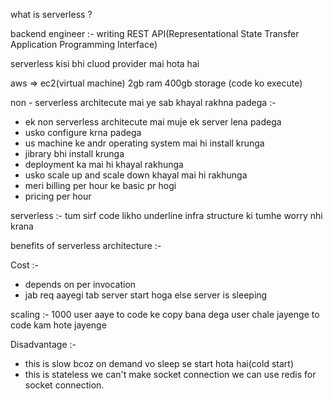 what is serverless ?

backend engineer :- writing REST API(Representational State Transfer Application Programming Interface)

serverless kisi bhi cluod provider mai hota hai

aws => ec2(virtual machine) 2gb ram 400gb storage (code ko execute)

non - serverless architecute mai ye sab khayal rakhna padega :-

- ek non serverless architecute mai muje ek server lena padega
- usko configure krna padega
- us machine ke andr operating system mai hi install krunga
- jibrary bhi install krunga
- deployment ka mai hi khayal rakhunga
- usko scale up and scale down khayal mai hi rakhunga
- meri billing per hour ke basic pr hogi
- pricing per hour

serverless :-
tum sirf code likho underline infra structure ki tumhe worry nhi krana

benefits of serverless architecture :-

Cost :-

- depends on per invocation
- jab req aayegi tab server start hoga else server is sleeping

scaling :-
1000 user aaye to code ke copy bana dega
user chale jayenge to code kam hote jayenge

Disadvantage :-

- this is slow bcoz on demand vo sleep se start hota hai(cold start)
- this is stateless we can't make socket connection we can use redis for socket connection.

